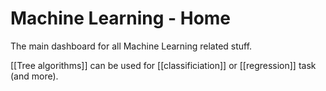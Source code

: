 # Machine Learning - Home
The main dashboard for all Machine Learning related stuff.

[[Tree algorithms]] can be used for [[classificiation]] or [[regression]] task (and more).
